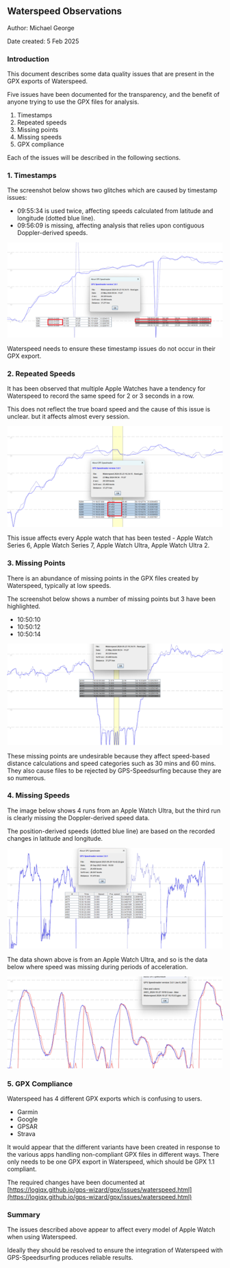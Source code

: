 ## Waterspeed Observations

Author: Michael George

Date created: 5 Feb 2025



### Introduction

This document describes some data quality issues that are present in the GPX exports of Waterspeed.

Five issues have been documented for the transparency, and the benefit of anyone trying to use the GPX files for analysis.

1. Timestamps
2. Repeated speeds
3. Missing points
4. Missing speeds
5. GPX compliance

Each of the issues will be described in the following sections.



### 1. Timestamps

The screenshot below shows two glitches which are caused by timestamp issues:

- 09:55:34 is used twice, affecting speeds calculated from latitude and longitude (dotted blue line).
- 09:56:09 is missing, affecting analysis that relies upon contiguous Doppler-derived speeds.

![timestamps](img/timestamps.png)

Waterspeed needs to ensure these timestamp issues do not occur in their GPX export.



### 2. Repeated Speeds

It has been observed that multiple Apple Watches have a tendency for Waterspeed to record the same speed for 2 or 3 seconds in a row.

This does not reflect the true board speed and the cause of this issue is unclear. but it affects almost every session.

![timestamps](img/repeats.png)

This issue affects every Apple watch that has been tested - Apple Watch Series 6, Apple Watch Series 7, Apple Watch Ultra, Apple Watch Ultra 2.



### 3. Missing Points

There is an abundance of missing points in the GPX files created by Waterspeed, typically at low speeds.

The screenshot below shows a number of missing points but 3 have been highlighted.

- 10:50:10
- 10:50:12
- 10:50:14

![timestamps](img/missing.png)

These missing points are undesirable because they affect speed-based distance calculations and speed categories such as 30 mins and 60 mins. They also cause files to be rejected by GPS-Speedsurfing because they are so numerous.



### 4. Missing Speeds

The image below shows 4 runs from an Apple Watch Ultra, but the third run is clearly missing the Doppler-derived speed data.

The position-derived speeds (dotted blue line) are based on the recorded changes in latitude and longitude.

![ghosts](img/ghosts.png)



The data shown above is from an Apple Watch Ultra, and so is the data below where speed was missing during periods of acceleration.

![acceleration](img/acceleration.png)



### 5. GPX Compliance

Waterspeed has 4 different GPX exports which is confusing to users.

- Garmin
- Google
- GPSAR
- Strava

It would appear that the different variants have been created in response to the various apps handling non-compliant GPX files in different ways. There only needs to be one GPX export in Waterspeed, which should be GPX 1.1 compliant.

The required changes have been documented at [https://logiqx.github.io/gps-wizard/gpx/issues/waterspeed.html](https://logiqx.github.io/gps-wizard/gpx/issues/waterspeed.html)



### Summary

The issues described above appear to affect every model of Apple Watch when using Waterspeed.

Ideally they should be resolved to ensure the integration of Waterspeed with GPS-Speedsurfing produces reliable results.
